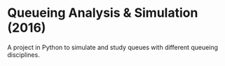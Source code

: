 # Queueing Analysis & Simulation (2016)
A project in Python to simulate and study queues with different queueing disciplines.